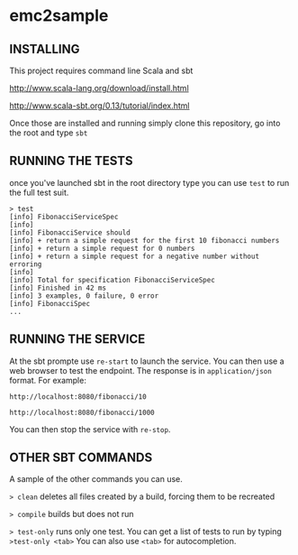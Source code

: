 # emc2sample

## INSTALLING

This project requires command line Scala and sbt

http://www.scala-lang.org/download/install.html

http://www.scala-sbt.org/0.13/tutorial/index.html

Once those are installed and running simply clone this repository, go into the root and type `sbt`

## RUNNING THE TESTS

once you've launched sbt in the root directory type you can use `test` to run the full test suit.

```
> test
[info] FibonacciServiceSpec
[info]
[info] FibonacciService should
[info] + return a simple request for the first 10 fibonacci numbers
[info] + return a simple request for 0 numbers
[info] + return a simple request for a negative number without erroring
[info]
[info] Total for specification FibonacciServiceSpec
[info] Finished in 42 ms
[info] 3 examples, 0 failure, 0 error
[info] FibonacciSpec
...
```

## RUNNING THE SERVICE

At the sbt prompte use `re-start` to launch the service. You can then use a web browser to test the endpoint. The response is in `application/json` format. For example:

`http://localhost:8080/fibonacci/10`

`http://localhost:8080/fibonacci/1000`

You can then stop the service with `re-stop`.

## OTHER SBT COMMANDS

A sample of the other commands you can use.

`> clean` deletes all files created by a build, forcing them to be recreated

`> compile` builds but does not run

`> test-only` runs only one test. You can get a list of tests to run by typing `>test-only <tab>` You can also use `<tab>` for autocompletion.
